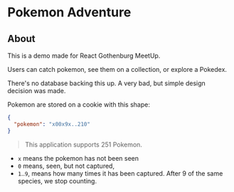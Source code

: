 # Pokemon Adventure

## About

This is a demo made for React Gothenburg MeetUp.

Users can catch pokemon, see them on a collection, or explore a Pokedex.

There's no database backing this up. A very bad, but simple design decision was made.

Pokemon are stored on a cookie with this shape:

```json
{
  "pokemon": "x00x9x..210"
}
```

> This application supports 251 Pokemon.

- `x` means the pokemon has not been seen
- `0` means, seen, but not captured,
- `1`..`9`, means how many times it has been captured. After 9 of the same species, we stop counting.
